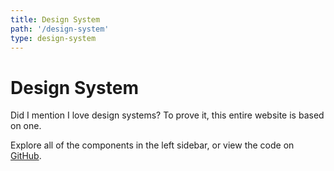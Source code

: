 ```yaml
---
title: Design System
path: '/design-system'
type: design-system
---
```


# Design System

Did I mention I love design systems? To prove it, this entire website is based on one.

Explore all of the components in the left sidebar, or view the code on [GitHub](https://github.com/nathsimpson/nathansimpson.design).
